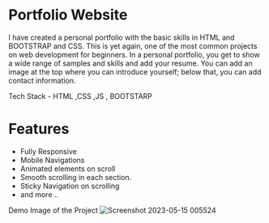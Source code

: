 # Portfolio Website

I have created a personal portfolio with the basic skills in  HTML and BOOTSTRAP and CSS. This is yet again, one of the most common projects on web development for beginners. In a personal portfolio, you get to show a wide range of samples and skills and add your resume. You can add an image at the top where you can introduce yourself; below that, you can add contact information.

Tech Stack - HTML ,CSS ,JS , BOOTSTARP
# Features
- Fully Responsive
- Mobile Navigations
- Animated elements on scroll
- Smooth scrolling in each section.
- Sticky Navigation on scrolling
- and more ..

Demo Image of the Project 
![Screenshot 2023-05-15 005524](https://github.com/biswajitpat/OIBSIP/assets/91446639/4bcb5dbe-421f-4c3f-ab18-8b28e814ca20)








